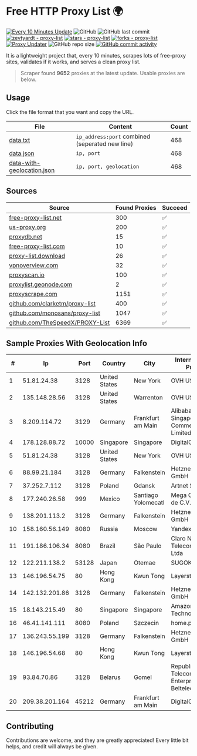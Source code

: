 
# Free HTTP Proxy List 🌍

[![Every 10 Minutes Update](https://github.com/mertguvencli/http-proxy-list/actions/workflows/main.yml/badge.svg?branch=main)](https://github.com/mertguvencli/http-proxy-list/actions/workflows/main.yml)
![GitHub](https://img.shields.io/github/license/mertguvencli/http-proxy-list)
![GitHub last commit](https://img.shields.io/github/last-commit/mertguvencli/http-proxy-list)
[![zevtyardt - proxy-list](https://img.shields.io/static/v1?label=zevtyardt&message=proxy-list&color=blue&logo=github)](https://github.com/zevtyardt/proxy-list "Go to GitHub repo")
[![stars - proxy-list](https://img.shields.io/github/stars/zevtyardt/proxy-list?style=social)](https://github.com/zevtyardt/proxy-list)
[![forks - proxy-list](https://img.shields.io/github/forks/zevtyardt/proxy-list?style=social)](https://github.com/zevtyardt/proxy-list)
[![Proxy Updater](https://github.com/zevtyardt/proxy-list/workflows/Proxy%20Updater/badge.svg)](https://github.com/zevtyardt/proxy-list/actions?query=workflow:"Proxy+Updater")
![GitHub repo size](https://img.shields.io/github/repo-size/zevtyardt/proxy-list)
[![GitHub commit activity](https://img.shields.io/github/commit-activity/m/zevtyardt/proxy-list?logo=commits)](https://github.com/zevtyardt/proxy-list/commits/main)

It is a lightweight project that, every 10 minutes, scrapes lots of free-proxy sites, validates if it works, and serves a clean proxy list.

> Scraper found **9652** proxies at the latest update. Usable proxies are below.

## Usage

Click the file format that you want and copy the URL.

|File|Content|Count|
|----|-------|-----|
|[data.txt](https://raw.githubusercontent.com/mertguvencli/http-proxy-list/main/proxy-list/data.txt)|`ip_address:port` combined (seperated new line)|468|
|[data.json](https://raw.githubusercontent.com/mertguvencli/http-proxy-list/main/proxy-list/data.json)|`ip, port`|468|
|[data-with-geolocation.json](https://raw.githubusercontent.com/mertguvencli/http-proxy-list/main/proxy-list/data-with-geolocation.json)|`ip, port, geolocation`|468|

## Sources

|Source|Found Proxies|Succeed|
|------|-------------|-------|
|[free-proxy-list.net](https://free-proxy-list.net)|300|✅|
|[us-proxy.org](https://www.us-proxy.org)|200|✅|
|[proxydb.net](http://proxydb.net)|15|✅|
|[free-proxy-list.com](https://free-proxy-list.com/?page=&port=&type%5B%5D=http&type%5B%5D=https&up_time=0&search=Search)|10|✅|
|[proxy-list.download](https://www.proxy-list.download/HTTP)|26|✅|
|[vpnoverview.com](https://vpnoverview.com/privacy/anonymous-browsing/free-proxy-servers)|32|✅|
|[proxyscan.io](https://www.proxyscan.io)|100|✅|
|[proxylist.geonode.com](https://proxylist.geonode.com/api/proxy-list?limit=300&page=1&sort_by=lastChecked&sort_type=desc&protocols=http,https)|2|✅|
|[proxyscrape.com](https://api.proxyscrape.com/v2/?request=displayproxies&protocol=http&timeout=10000&country=all&ssl=all&anonymity=all)|1151|✅|
|[github.com/clarketm/proxy-list](https://raw.githubusercontent.com/clarketm/proxy-list/master/proxy-list-raw.txt)|400|✅|
|[github.com/monosans/proxy-list](https://raw.githubusercontent.com/monosans/proxy-list/main/proxies/http.txt)|1047|✅|
|[github.com/TheSpeedX/PROXY-List](https://raw.githubusercontent.com/TheSpeedX/PROXY-List/master/http.txt)|6369|✅|


## Sample Proxies With Geolocation Info

|#|Ip|Port|Country|City|Internet Service Provider|
|-|--|----|-------|----|-------------------------|
|1|51.81.24.38|3128|United States|New York|OVH US LLC|
|2|135.148.28.56|3128|United States|Warrenton|OVH US LLC|
|3|8.209.114.72|3129|Germany|Frankfurt am Main|Alibaba.com Singapore E-Commerce Private Limited|
|4|178.128.88.72|10000|Singapore|Singapore|DigitalOcean, LLC|
|5|51.81.24.38|3128|United States|New York|OVH US LLC|
|6|88.99.21.184|3128|Germany|Falkenstein|Hetzner Online GmbH|
|7|37.252.7.112|3128|Poland|Gdansk|Artnet Sp. z o.o.|
|8|177.240.26.58|999|Mexico|Santiago Yolomecatl|Mega Cable, S.A. de C.V.|
|9|138.201.113.2|3128|Germany|Falkenstein|Hetzner Online GmbH|
|10|158.160.56.149|8080|Russia|Moscow|Yandex.Cloud LLC|
|11|191.186.106.34|8080|Brazil|São Paulo|Claro NXT Telecomunicacoes Ltda|
|12|122.211.138.2|53128|Japan|Otemae|SUGOKURA|
|13|146.196.54.75|80|Hong Kong|Kwun Tong|Layerstack Limited|
|14|142.132.201.86|3128|Germany|Falkenstein|Hetzner Online GmbH|
|15|18.143.215.49|80|Singapore|Singapore|Amazon Technologies Inc.|
|16|46.41.141.111|8080|Poland|Szczecin|home.pl network|
|17|136.243.55.199|3128|Germany|Falkenstein|Hetzner Online GmbH|
|18|146.196.54.68|80|Hong Kong|Kwun Tong|Layerstack Limited|
|19|93.84.70.86|3128|Belarus|Gomel|Republican Unitary Telecommunication Enterprise Beltelecom|
|20|209.38.201.164|45212|Germany|Frankfurt am Main|DigitalOcean, LLC|



## Contributing

Contributions are welcome, and they are greatly appreciated! Every
little bit helps, and credit will always be given.

